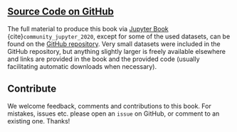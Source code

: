 ## [Source Code on GitHub](https://github.com/florian-huber/python-introduction)

The full material to produce this book via [Jupyter Book](https://jupyterbook.org/en/stable/intro.html) {cite}`community_jupyter_2020`, except for some of the used datasets, can be found on the [GitHub repository](https://github.com/florian-huber/data_science_course). Very small datasets were included in the GitHub repository, but anything slightly larger is freely available elsewhere and links are provided in the book and the provided code (usually facilitating automatic downloads when necessary).



## Contribute

We welcome feedback, comments and contributions to this book. For mistakes, issues etc. please open an `issue` on GitHub, or comment to an existing one. Thanks!